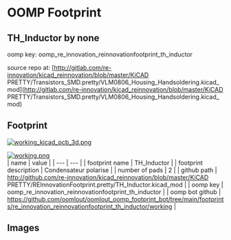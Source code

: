 # OOMP Footprint  
## TH_Inductor  by none  
  
oomp key: oomp_re_innovation_reinnovationfootprint_th_inductor  
  
source repo at: [http://gitlab.com/re-innovation/kicad_reinnovation/blob/master/KiCAD PRETTY/Transistors_SMD.pretty/VLM0806_Housing_Handsoldering.kicad_mod](http://gitlab.com/re-innovation/kicad_reinnovation/blob/master/KiCAD PRETTY/Transistors_SMD.pretty/VLM0806_Housing_Handsoldering.kicad_mod)  
## Footprint  
  
[![working_kicad_pcb_3d.png](working_kicad_pcb_3d_600.png)](working_kicad_pcb_3d.png)  
  
[![working.png](working_600.png)](working.png)  
| name | value | 
| --- | --- | 
| footprint name | TH_Inductor | 
| footprint description | Condensateur polarise | 
| number of pads | 2 | 
| github path | http://github.com/re-innovation/kicad_reinnovation/blob/master/KiCAD PRETTY/REInnovationFootprint.pretty/TH_Inductor.kicad_mod | 
| oomp key | oomp_re_innovation_reinnovationfootprint_th_inductor | 
| oomp bot github | https://github.com/oomlout/oomlout_oomp_footprint_bot/tree/main/footprints/re_innovation_reinnovationfootprint_th_inductor/working | 
## Images  
